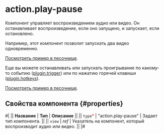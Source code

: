 # action.play-pause

Компонент управляет воспроизведением аудио или видео. Он останавливает воспроизведение, если оно запущено, и запускает, если остановлено.

Например, этот компонент позволит запускать два видео одновременно.

[Посмотреть пример в песочнице](https://ya.cc/t/Tx-yXweI3YChre).

Еще вы можете останавливать или запускать проигрывание по какому-то событию ([plugin.trigger](plugin.trigger.md)) или по нажатию горячей клавиши ([plugin.hotkeys](plugin.hotkeys.md)).

[Посмотреть пример в песочнице](https://ya.cc/t/aSNa6h-z3YCi9t).

## Свойства компонента {#properties}

#|
|| **Название** | **Тип** | **Описание** ||
|| `type`<span style="color: red">\*</span> | "action.play-pause" | Задает тип компонента. ||
|| `view` | _ref_ | Указатель на компонент, который воспроизводит аудио или видео. ||
|#
